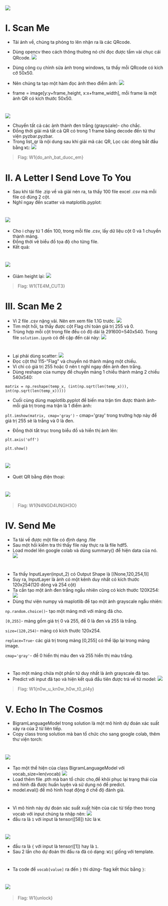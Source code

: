# ![](https://cnsc.uit.edu.vn/files/a5f4b16e6021acf91fc92de2f292a7a1/Challend.png)

# I. Scan Me
- Tải ảnh về, chúng ta phóng to lên nhận ra là các QRcode.
- Dùng opencv theo cách thông thường nó chỉ đọc được tầm vài chục cái QRcode.
![](https://scontent.fsgn5-10.fna.fbcdn.net/v/t1.15752-9/387594601_24075477272100438_6181227459586769753_n.png?_nc_cat=107&ccb=1-7&_nc_sid=8cd0a2&_nc_ohc=z-O8WCHSf5AAX-7Ae7B&_nc_ht=scontent.fsgn5-10.fna&oh=03_AdR96PK-VstBHuWjfKfWphtOSPnA3CYVkuRuw68K-Uev9Q&oe=6552D2D7)

- Dùng công cụ chỉnh sửa ảnh trong windows, ta thấy mỗi QRcode có kích cỡ 50x50.
- Nên chúng ta tạo một hàm đọc ảnh theo điểm ảnh:
![](https://scontent.fsgn5-9.fna.fbcdn.net/v/t1.15752-9/387584263_662220206012150_3136851494906321408_n.png?_nc_cat=102&ccb=1-7&_nc_sid=8cd0a2&_nc_ohc=QRPdJ3gX9nsAX94gVra&_nc_ht=scontent.fsgn5-9.fna&oh=03_AdQyb7lhNk_JdlOAJo0yyI9bNRfSY5Q6PwwIDgzpeam_eg&oe=6552F1B9)
- frame = image[y:y+frame_height, x:x+frame_width], mỗi frame là một ảnh QR có kích thước 50x50.
#
![](https://scontent.fsgn5-15.fna.fbcdn.net/v/t1.15752-9/370199658_307549178649181_5357522953486533948_n.png?_nc_cat=111&ccb=1-7&_nc_sid=8cd0a2&_nc_ohc=TKBIiYwRMecAX-JrvVO&_nc_ht=scontent.fsgn5-15.fna&oh=03_AdTfsMy77UR_JCnO-XOsNcBda6IU_pmvNc6CWrJaZmvXtQ&oe=6552EFC3)
- Chuyển tất cả các ảnh thành đen trắng (grayscale)- cho chắc.
- Đồng thời giải mã tất cả QR có trong 1 frame bằng decode đến từ thư viện pyzbar.pyzbar.
- Trong list_qr là nội dung sau khi giải mã các QR, Lọc các dòng bắt đầu bằng `W1`:
![](https://scontent.fsgn5-10.fna.fbcdn.net/v/t1.15752-9/387525365_343031598097379_8911137711823578661_n.png?_nc_cat=107&ccb=1-7&_nc_sid=8cd0a2&_nc_ohc=QYQQ3o4BUKcAX_TAmOi&_nc_ht=scontent.fsgn5-10.fna&oh=03_AdTDld727BzdFbMEcwgYYqBfbFQoVGNNKCoqablXLSjhuQ&oe=6552CEA0)

> Flag: W1{do_anh_bat_duoc_em}

#
# II. A Letter I Send Love To You
- Sau khi tải file .zip về và giải nén ra, ta thấy 100 file excel .csv mà mỗi file có đúng 2 cột.
- Nghĩ ngay đến scatter và matplotlib.pyplot:

# ![](https://scontent.fsgn5-3.fna.fbcdn.net/v/t1.15752-9/370351803_279252471739671_6168032560937470069_n.png?_nc_cat=104&ccb=1-7&_nc_sid=8cd0a2&_nc_ohc=5dKhVDsxoYkAX8hBkiU&_nc_ht=scontent.fsgn5-3.fna&oh=03_AdRbWOFCN-iCA2EnX7JDHGA6TkeSwdTUmVwOI2dNOhA4Eg&oe=6552DCBB)

- Cho i chạy từ 1 đến 100, trong mỗi file .csv, lấy dữ liệu cột 0 và 1 chuyển thành mảng.
- Đồng thời vẽ biểu đồ tọa độ cho từng file.
- Kết quả:
# ![](https://scontent.fsgn5-11.fna.fbcdn.net/v/t1.15752-9/368584269_734518845184994_6295880807797623862_n.png?_nc_cat=110&ccb=1-7&_nc_sid=8cd0a2&_nc_ohc=rJjbZwpdoR4AX_gyilZ&_nc_ht=scontent.fsgn5-11.fna&oh=03_AdR7HyKgxbL_eezT6g3OiVH6afcwgyKqNn0iI9Hn4oPsAA&oe=6552EB96)

- Giảm height lại:
![](https://scontent.fsgn5-2.fna.fbcdn.net/v/t1.15752-9/387419558_1024682962112009_3182335570065611275_n.png?_nc_cat=105&ccb=1-7&_nc_sid=8cd0a2&_nc_ohc=sZJtTIWjfoUAX__WLvE&_nc_ht=scontent.fsgn5-2.fna&oh=03_AdRXD26k8QwLsVzb-dxpe9u8AecSBfMz7lUzkfwT2T7FMg&oe=6552C518)

> Flag: W1{TE4M_CUT3}

#
# III. Scan Me 2
- Vì 2 file .csv nặng vãi. Nên em xem file 1.1G trước.
![](https://scontent.fsgn5-3.fna.fbcdn.net/v/t1.15752-9/387482076_348215084331855_1212931915781592492_n.png?_nc_cat=104&ccb=1-7&_nc_sid=8cd0a2&_nc_ohc=6dQdiKTXYYoAX8-Z6-T&_nc_ht=scontent.fsgn5-3.fna&oh=03_AdSuGacmy4MwIZrYZHHv1yCj2dCkpl-hemyPfRHBnp2g5g&oe=6552F9DB)
- Tìm một hồi, ta thấy được cột Flag chỉ toàn giá trị 255 và 0.
- Trùng hợp mỗi cột trong file đều có độ dài là 291600=540x540. Trong file `solution.ipynb` có đề cập đến cái này:
![](https://scontent.fsgn5-9.fna.fbcdn.net/v/t1.15752-9/387526898_863127881753994_3282834397242582247_n.png?_nc_cat=102&ccb=1-7&_nc_sid=8cd0a2&_nc_ohc=n0V0QZuRhhsAX9Y8MsI&_nc_ht=scontent.fsgn5-9.fna&oh=03_AdTr1WRpUA5bVC4-j7bBoMUKK8_fP1qzSchVTwUUBTQsGw&oe=6552FA5F)

#
- Lại phải dùng scatter:
![](https://scontent.fsgn5-2.fna.fbcdn.net/v/t1.15752-9/387583242_697408535314351_1167926187513873042_n.png?_nc_cat=105&ccb=1-7&_nc_sid=8cd0a2&_nc_ohc=QXnnda0glGEAX8lBs51&_nc_oc=AQkd6S4ZfHY2m7VtkE6kCP13ymzQ7oBIzFVwFZueZtMrNu8WajJZI6vH6137M-GRGrQ&_nc_ht=scontent.fsgn5-2.fna&oh=03_AdR-NKT-axYAebkcRl-7CN_QKQ7mSTZGbZmRcLOFMQ2Xow&oe=6552D7B5)
- Đọc cột thứ 115-"Flag" và chuyển nó thành mảng một chiều.
- Vì chỉ có giá trị 255 hoặc 0 nên t nghĩ ngay đến ảnh đen trắng.
- Dùng reshape của numpy để chuyển mảng 1 chiều thành mảng 2 chiều 540x540:

`matrix = np.reshape(temp_x, (int(np.sqrt(len(temp_x))), int(np.sqrt(len(temp_x)))))`
- Cuối cùng dùng maplotlib.pyplot để biến ma trận tìm được thành ảnh- mỗi giá trị trong ma trận là 1 điểm ảnh:

`plt.imshow(matrix, cmap='gray')` - cmap='gray' trong trường hợp này để giá trị 255 sẽ là trắng và 0 là đen.
- Đồng thời tắt trục trong biểu đồ và hiển thị ảnh lên:

`plt.axis('off')`

`plt.show()`
# ![](https://scontent.fsgn5-9.fna.fbcdn.net/v/t1.15752-9/370132032_287609754222087_9037142104476504715_n.png?_nc_cat=102&ccb=1-7&_nc_sid=8cd0a2&_nc_ohc=KR3f8U0TqlEAX-7GzKw&_nc_ht=scontent.fsgn5-9.fna&oh=03_AdTxyr7Dleevy37HunVa7FGVL1S-oiciYHnV7OdL7wiYYg&oe=6552D942)
- Quét QR bằng điện thoại:
# ![](https://scontent.fsgn5-14.fna.fbcdn.net/v/t1.15752-9/385496029_539075801751222_8413617972369345747_n.jpg?_nc_cat=101&ccb=1-7&_nc_sid=8cd0a2&_nc_ohc=XMA6btDGfnAAX9ao7iP&_nc_ht=scontent.fsgn5-14.fna&oh=03_AdRkTjxuDKXxN9g6aZUbwQfsPTkC_W9fohgInxHSRyG_xg&oe=6552FC7E)

> Flag: W1{N4NGD4UNGH3O}

#
# IV. Send Me
- Ta tải về được một file có định dạng .file
- Sau một hồi kiểm tra thì thấy file này thực ra là file hdf5.
- Load model lên google colab và dùng summary() để hiện data của nó.
![](https://scontent.fsgn5-14.fna.fbcdn.net/v/t1.15752-9/387513664_3557103487902579_9093168272848134635_n.png?_nc_cat=101&ccb=1-7&_nc_sid=8cd0a2&_nc_ohc=iWjV7aWqVGMAX_NKQxE&_nc_ht=scontent.fsgn5-14.fna&oh=03_AdQ9Y_nqhgwBM0XPv_nQhfmUJ8QIO3_Xd6Eny6THnQqWGg&oe=6552E052)
#

- Ta thấy InputLayer(input_2) có Output Shape là [(None,120,254,1)]
- Suy ra, InputLayer là ảnh có một kênh duy nhất có kích thước 120x254(120 dòng và 254 cột)
- Ta cần tạo một ảnh đen trắng ngẫu nhiên cũng có kích thước 120X254:
![](https://scontent.fsgn5-8.fna.fbcdn.net/v/t1.15752-9/385517466_231840562950706_6832153391337550198_n.png?_nc_cat=109&ccb=1-7&_nc_sid=8cd0a2&_nc_ohc=O7qISLWnCsMAX8EmcKi&_nc_ht=scontent.fsgn5-8.fna&oh=03_AdSS92FVs5dBi0662EyjWlsXScxjf3qV3jU_IskJ24xvCg&oe=655378C8)
- Dùng thư viện numpy và maplotlib để tạo một ảnh grayscale ngẫu nhiên:

`np.random.choice()`- tạo một mảng mới với mảng đã cho.

`[0,255]`- mảng gồm giá trị 0 và 255, để 0 là đen và 255 là trắng.

`size=(120,254)`- mảng có kích thước 120x254.

`replace=True`- các giá trị trong mảng [0,255] có thể lặp lại trong mảng image.

`cmap='gray'`- để 0 hiển thị màu đen và 255 hiển thị màu trắng.
#

- Tạo một mảng chứa một phần tử duy nhất là ảnh grayscale đã tạo.
- Predict với input đã tạo và hiện kết quả đầu tiên được trả về từ model:
![](https://scontent.fsgn5-12.fna.fbcdn.net/v/t1.15752-9/387513618_656292686583952_1246355669930456769_n.png?_nc_cat=103&ccb=1-7&_nc_sid=8cd0a2&_nc_ohc=M_jKebgeoIcAX8Xvvrg&_nc_ht=scontent.fsgn5-12.fna&oh=03_AdQo6hKs3-iBNOWDLZn6pfgvYBPAHKYgSIz_n_JO0TamEg&oe=65538559)

> Flag: W1{n0w_u_kn0w_h0w_t0_pl4y}

#
# V. Echo In The Cosmos
- BigramLanguageModel trong solution là một mô hình dự đoán xác suất xảy ra của 2 từ liên tiếp.
- Copy class trong solution mà ban tổ chức cho sang google colab, thêm thư viện torch:
# ![](https://scontent.fsgn5-3.fna.fbcdn.net/v/t1.15752-9/387547792_2237515829776937_3551684022297025281_n.png?_nc_cat=104&ccb=1-7&_nc_sid=8cd0a2&_nc_ohc=C83tJstUKvIAX9pSYFs&_nc_ht=scontent.fsgn5-3.fna&oh=03_AdTCgTqGfk-027AqeMVqt2wkmHjj9VSQTAkeeTplIyVsaw&oe=65530C2C)

- Tạo một thể hiện của class BigramLanguageModel với vocab_size=len(vocab)
![](https://scontent.fsgn5-3.fna.fbcdn.net/v/t1.15752-9/387417616_356680450126597_8928285468470905376_n.png?_nc_cat=104&ccb=1-7&_nc_sid=8cd0a2&_nc_ohc=R-AeWS3DTywAX9zWtx5&_nc_ht=scontent.fsgn5-3.fna&oh=03_AdS7lypxkV47CXWcJ7Niitl2GqFZibHzhknesQ-S_ik9jQ&oe=65531542)
- Load thêm file .pth mà ban tổ chức cho,để khôi phục lại trạng thái của mô hình đã được huấn luyện và sử dụng nó để predict.
- model.eval() để mô hình hoạt động ở chế độ đánh giá.
#
- Vì mô hình này dự đoán xác suất xuất hiện của các từ tiếp theo trong vocab với input chúng ta nhập nên:
![](https://scontent.fsgn5-12.fna.fbcdn.net/v/t1.15752-9/393067250_853804742733398_3172555220561077817_n.png?_nc_cat=103&ccb=1-7&_nc_sid=8cd0a2&_nc_ohc=btnfX5n4edQAX_8i1nm&_nc_ht=scontent.fsgn5-12.fna&oh=03_AdSrruW-Tc8QPazeAJiwdrj5jXOLvog5YgsKnFC4W5j97A&oe=65531E2C)
-  đầu ra là `1` với input là tensor([58]) tức là `W`.
#
![](https://scontent.fsgn5-14.fna.fbcdn.net/v/t1.15752-9/393098638_351272624139530_1628815477415014808_n.png?_nc_cat=101&ccb=1-7&_nc_sid=8cd0a2&_nc_ohc=dlgbReXwjcAAX-zrwzq&_nc_ht=scontent.fsgn5-14.fna&oh=03_AdQtt3hqHMHBwjvVpwjMOU7qi3LlYm3r3tKg1yKYnS7kRw&oe=6553279B)
- đầu ra là `{` với input là tensor([1]) hay là `1`.
- Sau 2 lần cho dự đoán thì đầu ra đã có dạng: `W1{` giống với template.
#
- Ta code để `vocab[value]` ra đến `}` thì dừng- flag kết thúc bằng `}`:
# ![](https://scontent.fsgn5-12.fna.fbcdn.net/v/t1.15752-9/393084852_995036198488145_6487425733745609350_n.png?_nc_cat=103&ccb=1-7&_nc_sid=8cd0a2&_nc_ohc=hxPN5H7p3zYAX9Av5Lo&_nc_ht=scontent.fsgn5-12.fna&oh=03_AdSO2CSe4--0dvtiEN0wTvqwBxJJiu9HdfZ3UPdpjl0x6g&oe=655309CD)

> Flag: W1{unlock}